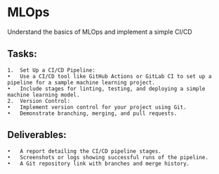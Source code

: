 # MLOps
Understand the basics of MLOps and implement a simple CI/CD 

## Tasks:
	1.	Set Up a CI/CD Pipeline:
	•	Use a CI/CD tool like GitHub Actions or GitLab CI to set up a pipeline for a sample machine learning project.
	•	Include stages for linting, testing, and deploying a simple machine learning model.
	2.	Version Control:
	•	Implement version control for your project using Git.
	•	Demonstrate branching, merging, and pull requests.
## Deliverables:
	•	A report detailing the CI/CD pipeline stages.
	•	Screenshots or logs showing successful runs of the pipeline.
	•	A Git repository link with branches and merge history.

